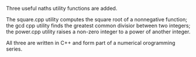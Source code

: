 Three useful naths utility functions are added.

The square.cpp utility computes the square root of
a nonnegative function; the gcd cpp utility finds the 
greatest common divisior between two integers;
the power.cpp utility raises a non-zero integer
to a power of another integer.

All three are written in C++ and form part of a
numerical orogramming series.
